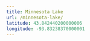 ```yaml
---
title: Minnesota Lake
url: /minnesota-lake/
latitude: 43.842440200000006
longitude: -93.83238370000001
---
```

